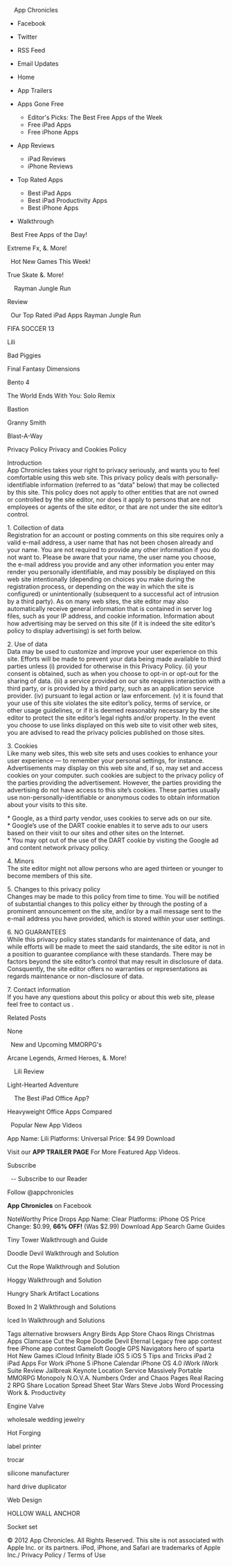     App Chronicles 

*   Facebook
*   Twitter

*   RSS Feed
*   Email Updates

*   Home
*   App Trailers
*   Apps Gone Free
    *   Editor's Picks: The Best Free Apps of the Week
    *   Free iPad Apps
    *   Free iPhone Apps
*   App Reviews
    *   iPad Reviews
    *   iPhone Reviews
*   Top Rated Apps
    *   Best iPad Apps
    *   Best iPad Productivity Apps
    *   Best iPhone Apps
*   Walkthrough

  Best Free Apps of the Day!

Extreme Fx, &. More!

  Hot New Games This Week!

True Skate &. More!

    Rayman Jungle Run

Review

  Our Top Rated iPad Apps Rayman Jungle Run  
  
FIFA SOCCER 13  
  
Lili  
  
Bad Piggies  
  
Final Fantasy Dimensions  
  
Bento 4  
  
The World Ends With You: Solo Remix  
  
Bastion  
  
Granny Smith  
  
Blast-A-Way  
  
Privacy Policy Privacy and Cookies Policy

  
Introduction  
App Chronicles takes your right to privacy seriously, and wants you to feel comfortable using this web site. This privacy policy deals with personally-identifiable information (referred to as “data” below) that may be collected by this site. This policy does not apply to other entities that are not owned or controlled by the site editor, nor does it apply to persons that are not employees or agents of the site editor, or that are not under the site editor’s control.

1\. Collection of data  
Registration for an account or posting comments on this site requires only a valid e-mail address, a user name that has not been chosen already and your name. You are not required to provide any other information if you do not want to. Please be aware that your name, the user name you choose, the e-mail address you provide and any other information you enter may render you personally identifiable, and may possibly be displayed on this web site intentionally (depending on choices you make during the registration process, or depending on the way in which the site is configured) or unintentionally (subsequent to a successful act of intrusion by a third party). As on many web sites, the site editor may also automatically receive general information that is contained in server log files, such as your IP address, and cookie information. Information about how advertising may be served on this site (if it is indeed the site editor’s policy to display advertising) is set forth below.

2\. Use of data  
Data may be used to customize and improve your user experience on this site. Efforts will be made to prevent your data being made available to third parties unless (i) provided for otherwise in this Privacy Policy. (ii) your consent is obtained, such as when you choose to opt-in or opt-out for the sharing of data. (iii) a service provided on our site requires interaction with a third party, or is provided by a third party, such as an application service provider. (iv) pursuant to legal action or law enforcement. (v) it is found that your use of this site violates the site editor’s policy, terms of service, or other usage guidelines, or if it is deemed reasonably necessary by the site editor to protect the site editor’s legal rights and/or property. In the event you choose to use links displayed on this web site to visit other web sites, you are advised to read the privacy policies published on those sites.

3\. Cookies  
Like many web sites, this web site sets and uses cookies to enhance your user experience — to remember your personal settings, for instance. Advertisements may display on this web site and, if so, may set and access cookies on your computer. such cookies are subject to the privacy policy of the parties providing the advertisement. However, the parties providing the advertising do not have access to this site’s cookies. These parties usually use non-personally-identifiable or anonymous codes to obtain information about your visits to this site.

\* Google, as a third party vendor, uses cookies to serve ads on our site.  
\* Google’s use of the DART cookie enables it to serve ads to our users based on their visit to our sites and other sites on the Internet.  
\* You may opt out of the use of the DART cookie by visiting the Google ad and content network privacy policy.

4\. Minors  
The site editor might not allow persons who are aged thirteen or younger to become members of this site.

5\. Changes to this privacy policy  
Changes may be made to this policy from time to time. You will be notified of substantial changes to this policy either by through the posting of a prominent announcement on the site, and/or by a mail message sent to the e-mail address you have provided, which is stored within your user settings.

6\. NO GUARANTEES  
While this privacy policy states standards for maintenance of data, and while efforts will be made to meet the said standards, the site editor is not in a position to guarantee compliance with these standards. There may be factors beyond the site editor’s control that may result in disclosure of data. Consquently, the site editor offers no warranties or representations as regards maintenance or non-disclosure of data.

7\. Contact information  
If you have any questions about this policy or about this web site, please feel free to contact us .

Related Posts

None

  New and Upcoming MMORPG's

Arcane Legends, Armed Heroes, &. More!

    Lili Review

Light-Hearted Adventure

    The Best iPad Office App?

Heavyweight Office Apps Compared

  Popular New App Videos

App Name: Lili Platforms: Universal Price: $4.99 Download

Visit our **APP TRAILER PAGE** For More Featured App Videos.

Subscribe

  -- Subscribe to our Reader

  
Follow @appchronicles

**App Chronicles** on Facebook

NoteWorthy Price Drops App Name: Clear Platforms: iPhone OS Price Change: $0.99, **66% OFF!** (Was $2.99) Download App Search Game Guides

Tiny Tower Walkthrough and Guide

Doodle Devil Walkthrough and Solution

Cut the Rope Walkthrough and Solution

Hoggy Walkthrough and Solution

Hungry Shark Artifact Locations

Boxed In 2 Walkthrough and Solutions

Iced In Walkthrough and Solutions

Tags alternative browsers Angry Birds App Store Chaos Rings Christmas Apps Clamcase Cut the Rope Doodle Devil Eternal Legacy free app contest free iPhone app contest Gameloft Google GPS Navigators hero of sparta Hot New Games iCloud Infinity Blade iOS 5 iOS 5 Tips and Tricks iPad 2 iPad Apps For Work iPhone 5 iPhone Calendar iPhone OS 4.0 iWork iWork Suite Review Jailbreak Keynote Location Service Massively Portable MMORPG Monopoly N.O.V.A. Numbers Order and Chaos Pages Real Racing 2 RPG Share Location Spread Sheet Star Wars Steve Jobs Word Processing Work &. Productivity

Engine Valve

wholesale wedding jewelry

Hot Forging

label printer

trocar

silicone manufacturer

hard drive duplicator

Web Design

HOLLOW WALL ANCHOR

Socket set

© 2012 App Chronicles. All Rights Reserved. This site is not associated with Apple Inc. or its partners. iPod, iPhone, and Safari are trademarks of Apple Inc./ Privacy Policy / Terms of Use